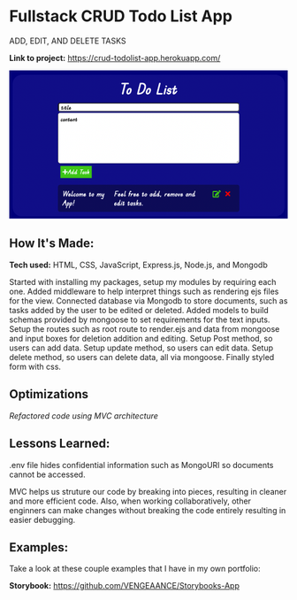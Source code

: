 # Fullstack CRUD Todo List App
ADD, EDIT, AND DELETE TASKS


**Link to project:** https://crud-todolist-app.herokuapp.com/

![alt text](https://github.com/VENGEAANCE/CRUD-Todo-List-App/blob/main/todo-list.png)

## How It's Made:

**Tech used:** HTML, CSS, JavaScript, Express.js, Node.js, and Mongodb

Started with installing my packages, setup my modules by requiring each one. Added middleware to help interpret things such as rendering ejs files for the view. Connected database via Mongodb to store documents, such as tasks added by the user to be edited or deleted. Added models to build schemas provided by mongoose to set requirements for the text inputs. Setup the routes such as root route to render.ejs and data from mongoose and input boxes for deletion addition and editing. Setup Post method, so users can add data. Setup update method, so users can edit data. Setup delete method, so users can delete data, all via mongoose. Finally styled form with css.

## Optimizations
*Refactored code using MVC architecture*


## Lessons Learned:
.env file hides confidential information such as MongoURI so documents cannot be accessed.

MVC helps us struture our code by breaking into pieces, resulting in cleaner and more efficient code. Also, when working collaboratively, other enginners can make changes without breaking the code entirely resulting in easier debugging.


## Examples:
Take a look at these couple examples that I have in my own portfolio:

**Storybook:** https://github.com/VENGEAANCE/Storybooks-App
